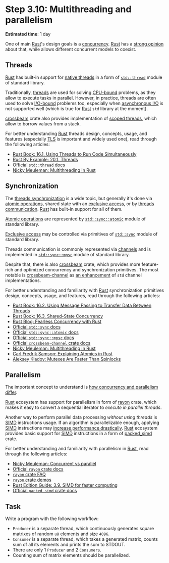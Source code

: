 Step 3.10: Multithreading and parallelism
=========================================

__Estimated time__: 1 day

One of main [Rust]'s design goals is a [concurrency][1]. [Rust] has a [strong opinion][2] about that, while allows different concurrent models to coexist.




## Threads

[Rust] has built-in support for [native threads][3] in a form of [`std::thread`] module of standard library.

Traditionally, [threads][3] are used for solving [CPU-bound] problems, as they allow to execute tasks in parallel. However, in practice, threads are often used to solve [I/O-bound] problems too, especially when [asynchronous I/O][4] is not supported well (which is true for [Rust] `std` library at the moment).

[crossbeam] crate also provides implementation of [scoped threads][5], which allow to borrow values from a stack.

For better understanding [Rust] threads design, concepts, usage, and features (especially [TLS][4] is important and widely used one), read through the following articles:
- [Rust Book: 16.1. Using Threads to Run Code Simultaneously][6]
- [Rust By Example: 20.1. Threads][7]
- [Official `std::thread` docs][`std::thread`]
- [Nicky Meuleman: Multithreading in Rust][29]




## Synchronization

The [threads synchronization][11] is a wide topic, but generally it's done via [atomic operations][12], shared state with an [exclusive access][13], or by [threads communication][14]. [Rust] has built-in support for all of them.

[Atomic operations][12] are represented by [`std::sync::atomic`] module of standard library.

[Exclusive access][13] may be controlled via primitives of [`std::sync`] module of standard library.

Threads communication is commonly represented via [channels][14] and is implemented in [`std::sync::mpsc`] module of standard library. 

Despite that, there is also [crossbeam] crate, which provides more feature-rich and optimized concurrency and synchronization primitives. The most notable is [crossbeam-channel] as [an enhancement][15] of `std` channel implementations.

For better understanding and familiarity with [Rust] synchronization primitives design, concepts, usage, and features, read through the following articles:
- [Rust Book: 16.2. Using Message Passing to Transfer Data Between Threads][16]
- [Rust Book: 16.3. Shared-State Concurrency][13]
- [Rust Blog: Fearless Concurrency with Rust][2]
- [Official `std::sync` docs][`std::sync`]
- [Official `std::sync::atomic` docs][`std::sync::atomic`]
- [Official `std::sync::mpsc` docs][`std::sync::mpsc`]
- [Official `crossbeam-channel` crate docs][crossbeam-channel]
- [Nicky Meuleman: Multithreading in Rust][29]
- [Carl Fredrik Samson: Explaining Atomics in Rust][26]
- [Aleksey Kladov: Mutexes Are Faster Than Spinlocks][27]




## Parallelism

The important concept to understand is [how concurrency and parallelism differ][21].

[Rust] ecosystem has support for parallelism in form of [rayon] crate, which makes it easy to convert a sequential iterator to _execute in parallel threads_.

Another way to perform parallel data processing _without using threads_ is [SIMD] instructions usage. If an algorithm is parallelizable enough, applying [SIMD] instructions may [increase performance drastically][24]. [Rust] ecosystem provides basic support for [SIMD] instructions in a form of [packed_simd] crate.

For better understanding and familiarity with parallelism in [Rust], read through the following articles:
- [Nicky Meuleman: Concurrent vs parallel][28]
- [Official `rayon` crate docs][rayon]
- [`rayon` crate FAQ][22]
- [`rayon` crate demos][23]
- [Rust Edition Guide: 3.9. SIMD for faster computing][25]
- [Official `packed_simd` crate docs][packed_simd]




## Task

Write a program with the following workflow:
- `Producer` is a separate thread, which continuously generates square matrixes of random `u8` elements and size `4096`.
- `Consumer` is a separate thread, which takes a generated matrix, counts sum of all its elements and prints the sum to STDOUT.
- There are only 1 `Producer` and 2 `Consumer`s.
- Counting sum of matrix elements should be parallelized. 





[CPU-bound]: https://en.wikipedia.org/wiki/CPU-bound
[crossbeam]: https://docs.rs/crossbeam
[crossbeam-channel]: https://docs.rs/crossbeam-channel
[I/O-bound]: https://en.wikipedia.org/wiki/I/O_bound
[packed_simd]: https://docs.rs/packed_simd
[rayon]: https://docs.rs/rayon
[Rust]: https://www.rust-lang.org
[SIMD]: https://en.wikipedia.org/wiki/SIMD
[`std::sync`]: https://doc.rust-lang.org/std/sync/index.html
[`std::sync::atomic`]: https://doc.rust-lang.org/std/sync/atomic/index.html
[`std::sync::mpsc`]: https://doc.rust-lang.org/std/sync/mpsc/index.html
[`std::thread`]: https://doc.rust-lang.org/std/thread/index.html

[1]: https://en.wikipedia.org/wiki/Concurrency_(computer_science)
[2]: https://blog.rust-lang.org/2015/04/10/Fearless-Concurrency.html
[3]: https://en.wikipedia.org/wiki/Thread_(computing)
[4]: https://en.wikipedia.org/wiki/Asynchronous_I/O
[5]: https://docs.rs/crossbeam/0.7.1/crossbeam/thread/index.html
[6]: https://doc.rust-lang.org/book/ch16-01-threads.html
[7]: https://doc.rust-lang.org/rust-by-example/std_misc/threads.html
[8]: https://doc.rust-lang.org/std/thread/index.html#thread-local-storage
[11]: https://en.wikipedia.org/wiki/Synchronization_(computer_science)#Thread_or_process_synchronization
[12]: https://en.wikipedia.org/wiki/Linearizability
[13]: https://doc.rust-lang.org/book/ch16-03-shared-state.html
[14]: https://en.wikipedia.org/wiki/Channel_(programming)
[15]: https://github.com/instrumentisto/stjepang.github.io/blob/master/_posts/2017-08-13-designing-a-channel.md
[16]: https://doc.rust-lang.org/book/ch16-02-message-passing.html
[21]: https://stackoverflow.com/a/1050257/1828012
[22]: https://github.com/rayon-rs/rayon/blob/master/FAQ.md
[23]: https://github.com/rayon-rs/rayon/tree/master/rayon-demo
[23]: https://doc.rust-lang.org/edition-guide/rust-2018/simd-for-faster-computing.html
[24]: https://branchfree.org/2019/02/25/paper-parsing-gigabytes-of-json-per-second
[25]: https://doc.rust-lang.org/edition-guide/rust-2018/simd-for-faster-computing.html
[26]: https://cfsamsonbooks.gitbook.io/explaining-atomics-in-rust
[27]: https://matklad.github.io/2020/01/04/mutexes-are-faster-than-spinlocks.html
[28]: https://nickymeuleman.netlify.app/garden/concurrent-vs-parallel
[29]: https://nickymeuleman.netlify.app/blog/multithreading-rust
